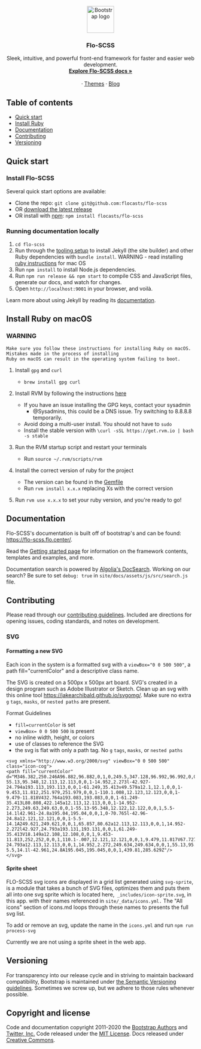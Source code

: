 <p align="center">
  <a href="https://flo-scss.flo.center/">
    <img src="https://flo-scss.flo.center/docs/assets/brand/bootstrap-solid.svg" alt="Bootstrap logo" width="72" height="72">
  </a>
</p>

<h3 align="center">Flo-SCSS</h3>

<p align="center">
  Sleek, intuitive, and powerful front-end framework for faster and easier web development.
  <br>
  <a href="https://flo-scss.flo.center/docs/"><strong>Explore Flo-SCSS docs »</strong></a>
  <br>
  <br>
  ·
  <a href="https://themes.flo-scss.flo.center/">Themes</a>
  ·
  <a href="https://blog.flo-scss.flo.center/">Blog</a>
</p>


## Table of contents

- [Quick start](#quick-start)
- [Install Ruby](#install-ruby)
- [Documentation](#documentation)
- [Contributing](#contributing)
- [Versioning](#versioning)

## Quick start

### Install Flo-SCSS
Several quick start options are available:

- Clone the repo: `git clone git@github.com:flocasts/flo-scss`
- OR [download the latest release](https://github.com/flocasts/flo-scss/archive/vflo-scss.zip)
- OR install with [npm](https://www.npmjs.com/): `npm install flocasts/flo-scss`

### Running documentation locally

1. `cd flo-scss`
2. Run through the [tooling setup](https://flo-scss.flo.center/docs/getting-started/build-tools/#tooling-setup) to install Jekyll (the site builder) and other Ruby dependencies with `bundle install`. WARNING - read installing [ruby instructions](#install-ruby) for mac OS
3. Run `npm install` to install Node.js dependencies.
4. Run `npm run release && npm start` to compile CSS and JavaScript files, generate our docs, and watch for changes.
5. Open `http://localhost:9001` in your browser, and voilà.

Learn more about using Jekyll by reading its [documentation](https://jekyllrb.com/docs/).

## Install Ruby on macOS

### WARNING

    Make sure you follow these instructions for installing Ruby on macOS. Mistakes made in the process of installing
    Ruby on macOS can result in the operating system failing to boot.
   

 1. Install `gpg` and `curl`
      * `brew install gpg curl`
      
 2. Install RVM by following the instructions [here](https://rvm.io/rvm/install)
      * If you have an issue installing the GPG keys, contact your sysadmin
          * @Sysadmins, this could be a DNS issue. Try switching to 8.8.8.8 temporarily.
      * Avoid doing a multi-user install. You should not have to `sudo`
      * Install the stable version with `\curl -sSL https://get.rvm.io | bash -s stable`

 3. Run the RVM startup script and restart your terminals
      * Run `source ~/.rvm/scripts/rvm`
      
 4. Install the correct version of ruby for the project
      * The version can be found in the [Gemfile](./Gemfile)
      * Run `rvm install x.x.x` replacing Xs with the correct version
 
 5. Run `rvm use x.x.x` to set your ruby version, and you're ready to go!

## Documentation

Flo-SCSS's documentation is built off of bootstrap's and can be found: <https://flo-scss.flo.center/>. 

Read the [Getting started page](https://flo-scss.flo.center/docs/getting-started/introduction/) for information on the framework contents, templates and examples, and more.

Documentation search is powered by [Algolia's DocSearch](https://community.algolia.com/docsearch/). Working on our search? Be sure to set `debug: true` in `site/docs/assets/js/src/search.js` file.


## Contributing

Please read through our [contributing guidelines](https://github.com/twbs/bootstrap/blob/master/CONTRIBUTING.md). Included are directions for opening issues, coding standards, and notes on development.


### SVG

#### Formatting a new SVG

Each icon in the system is a formatted svg with a `viewBox="0 0 500 500"`, a path fill="currentColor" and a descriptive class name.

The SVG is created on a 500px x 500px art board. SVG's created in a design program such as Adobe Illustrator or Sketch. Clean up an svg with this online tool https://jakearchibald.github.io/svgomg/. Make sure no extra `g` `tags`, `masks`, or `nested paths` are present.

Format Guidelines
* `fill=currentColor` is set
* `viewBox= 0 0 500 500` is present
* no inline width, height, or colors
* use of classes to reference the SVG
* the svg is flat with only a path tag. No `g` `tags`, `masks`, or `nested paths`
 
```
<svg xmlns="http://www.w3.org/2000/svg" viewBox="0 0 500 500" class="icon-cog">
<path fill="currentColor" d="M346.382,250.246A96.882,96.882,0,1,0,249.5,347.128,96.992,96.992,0,0,0,346.382,250.246Zm93.428,35.383,42.96,24.8a12.121,12.121,0,0,1,5.5,14.1,249.617,249.617,0,0,1-55.13,95.348,12.113,12.113,0,0,1-14.952,2.273l-42.927-24.794a193.113,193.113,0,0,1-61.249,35.413v49.579a12.1,12.1,0,0,1-9.453,11.812,251.979,251.979,0,0,1-110.1.008,12.123,12.123,0,0,1-9.479-11.818V432.764a193.083,193.083,0,0,1-61.249-35.413L80.808,422.145a12.113,12.113,0,0,1-14.952-2.273,249.63,249.63,0,0,1-55.13-95.348,12.122,12.122,0,0,1,5.5-14.1l42.961-24.8a195.04,195.04,0,0,1,0-70.765l-42.96-24.8a12.121,12.121,0,0,1-5.5-14.1A249.621,249.621,0,0,1,65.857,80.62a12.113,12.113,0,0,1,14.952-2.272l42.927,24.793a193.131,193.131,0,0,1,61.249-35.413V18.149a12.108,12.108,0,0,1,9.453-11.813,252,252,0,0,1,110.1-.007,12.121,12.121,0,0,1,9.479,11.817V67.727a193.1,193.1,0,0,1,61.249,35.413l42.927-24.793a12.113,12.113,0,0,1,14.952,2.272,249.634,249.634,0,0,1,55.13,95.349,12.122,12.122,0,0,1-5.5,14.1l-42.961,24.8A195.045,195.045,0,0,1,439.81,285.629Z"/>
</svg>
```

#### Sprite sheet

FLO-SCSS svg icons are displayed in a grid list generated using `svg-sprite`, is a module that takes a bunch of SVG files, optimizes them and puts them all into one svg sprite which is located here,` _includes/icon-sprite.svg`, in this app. with their names referenced in `site/_data/icons.yml.` The "All icons" section of icons.md loops through these names to presents the full svg list.

To add or remove an svg, update the name in the `icons.yml` and run `npm run process-svg`

Currently we are not using a sprite sheet in the web app.

## Versioning

For transparency into our release cycle and in striving to maintain backward compatibility, Bootstrap is maintained under [the Semantic Versioning guidelines](https://semver.org/). Sometimes we screw up, but we adhere to those rules whenever possible.

## Copyright and license

Code and documentation copyright 2011-2020 the [Bootstrap Authors](https://github.com/twbs/bootstrap/graphs/contributors) and [Twitter, Inc.](https://twitter.com) Code released under the [MIT License](https://github.com/twbs/bootstrap/blob/master/LICENSE). Docs released under [Creative Commons](https://creativecommons.org/licenses/by/3.0/).

